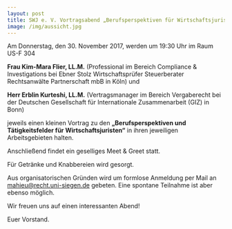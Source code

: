 ```yaml
---
layout: post
title: SWJ e. V. Vortragsabend „Berufsperspektiven für Wirtschaftsjuristen“ – DO, 30.11., 19:30 Uhr, US-F 304
image: /img/aussicht.jpg
---
```

	

Am Donnerstag, den 30. November 2017, werden um 19:30 Uhr im Raum US-F 304

 

**Frau Kim-Mara Flier, LL.M.** (Professional im Bereich Compliance & Investigations bei Ebner Stolz Wirtschaftsprüfer Steuerberater Rechtsanwälte Partnerschaft mbB in Köln) und

**Herr Erblin Kurteshi, LL.M.** (Vertragsmanager im Bereich Vergaberecht bei der Deutschen Gesellschaft für Internationale Zusammenarbeit (GIZ) in Bonn)

 

jeweils einen kleinen Vortrag zu den **„Berufsperspektiven und Tätigkeitsfelder für Wirtschaftsjuristen“** in ihren jeweiligen Arbeitsgebieten halten.

Anschließend findet ein geselliges Meet & Greet statt.

Für Getränke und Knabbereien wird gesorgt.

Aus organisatorischen Gründen wird um formlose Anmeldung per Mail an mahieu@recht.uni-siegen.de gebeten. Eine spontane Teilnahme ist aber ebenso möglich.

 

Wir freuen uns auf einen interessanten Abend!

Euer Vorstand.